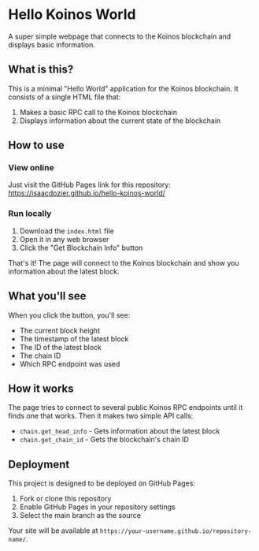 # Hello Koinos World

A super simple webpage that connects to the Koinos blockchain and displays basic information.

## What is this?

This is a minimal "Hello World" application for the Koinos blockchain. It consists of a single HTML file that:

1. Makes a basic RPC call to the Koinos blockchain
2. Displays information about the current state of the blockchain

## How to use

### View online

Just visit the GitHub Pages link for this repository:
https://isaacdozier.github.io/hello-koinos-world/

### Run locally

1. Download the `index.html` file
2. Open it in any web browser
3. Click the "Get Blockchain Info" button

That's it! The page will connect to the Koinos blockchain and show you information about the latest block.

## What you'll see

When you click the button, you'll see:
- The current block height
- The timestamp of the latest block
- The ID of the latest block
- The chain ID
- Which RPC endpoint was used

## How it works

The page tries to connect to several public Koinos RPC endpoints until it finds one that works. Then it makes two simple API calls:
- `chain.get_head_info` - Gets information about the latest block
- `chain.get_chain_id` - Gets the blockchain's chain ID

## Deployment

This project is designed to be deployed on GitHub Pages:

1. Fork or clone this repository
2. Enable GitHub Pages in your repository settings
3. Select the main branch as the source

Your site will be available at `https://your-username.github.io/repository-name/`.
